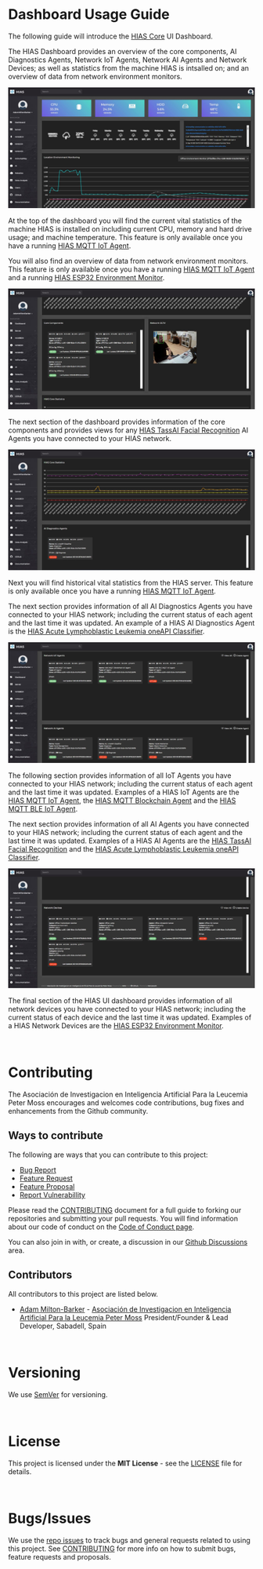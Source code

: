 # Dashboard Usage Guide

The following guide will introduce the [HIAS Core](https://github.com/aiial/hias-core " HIAS Core") UI Dashboard.

The HIAS Dashboard provides an overview of the core components, AI Diagnostics Agents, Network IoT Agents, Network AI Agents and Network Devices; as well as statistics from the machine HIAS is intsalled on; and an overview of data from network environment monitors.

![HIAS UI - Dashboard](../../img/hias-ui-dashboard.jpg)

At the top of the dashboard you will find the current vital statistics of the machine HIAS is installed on including current CPU, memory and hard drive usage; and machine temperature. This feature is only available once you have a running [HIAS MQTT IoT Agent](https://github.com/aiial/hias-mqtt-iot-agent " HIAS MQTT IoT Agent").

You will also find an overview of data from network environment monitors. This feature is only available once you have a running [HIAS MQTT IoT Agent](https://github.com/aiial/hias-mqtt-iot-agent " HIAS MQTT IoT Agent") and a running [HIAS ESP32 Environment Monitor](https://github.com/aiial/hias-esp32-environment-monitor).

![HIAS UI - Dashboard](../../img/hias-ui-dashboard-2.jpg)

The next section of the dashboard provides information of the core components and provides views for any [HIAS TassAI Facial Recognition](https://github.com/aiial/hias-tassai-facial-recognition " HIAS TassAI Facial Recognition") AI Agents you have connected to your HIAS network.

![HIAS UI - Dashboard](../../img/hias-ui-dashboard-3.jpg)

Next you will find historical vital statistics from the HIAS server. This feature is only available once you have a running [HIAS MQTT IoT Agent](https://github.com/aiial/hias-mqtt-iot-agent " HIAS MQTT IoT Agent").

The next section provides information of all AI Diagnostics Agents you have connected to your HIAS network; including the current status of each agent and the last time it was updated. An example of a HIAS AI Diagnostics Agent is the [HIAS Acute Lymphoblastic Leukemia oneAPI Classifier](https://github.com/aiial/hias-all-oneapi-classifier " HIAS Acute Lymphoblastic Leukemia oneAPI Classifier").

![HIAS UI - Dashboard](../../img/hias-ui-dashboard-4.jpg)

The following section provides information of all IoT Agents you have connected to your HIAS network; including the current status of each agent and the last time it was updated. Examples of a HIAS IoT Agents are the [HIAS MQTT IoT Agent](https://github.com/aiial/hias-mqtt-iot-agent " HIAS MQTT IoT Agent"), the [HIAS MQTT Blockchain Agent](https://github.com/aiial/hias-mqtt-blockchain-agent " HIAS MQTT Blockchain Agent") and the [HIAS MQTT BLE IoT Agent](https://github.com/aiial/hias-mqtt-ble-iot-agent " HIAS MQTT BLE IoT Agent").

The next section provides information of all AI Agents you have connected to your HIAS network; including the current status of each agent and the last time it was updated. Examples of a HIAS AI Agents are the [HIAS TassAI Facial Recognition](https://github.com/aiial/hias-tassai-facial-recognition " HIAS TassAI Facial Recognition") and the [HIAS Acute Lymphoblastic Leukemia oneAPI Classifier](https://github.com/aiial/hias-all-oneapi-classifier " HIAS Acute Lymphoblastic Leukemia oneAPI Classifier").

![HIAS UI - Dashboard](../../img/hias-ui-dashboard-5.jpg)

The final section of the HIAS UI dashboard provides information of all network devices you have connected to your HIAS network; including the current status of each device and the last time it was updated. Examples of a HIAS Network Devices are the [HIAS ESP32 Environment Monitor](https://github.com/aiial/hias-esp32-environment-monitor).

&nbsp;

# Contributing
The Asociación de Investigacion en Inteligencia Artificial Para la Leucemia Peter Moss encourages and welcomes code contributions, bug fixes and enhancements from the Github community.

## Ways to contribute

The following are ways that you can contribute to this project:

- [Bug Report](https://github.com/aiial/hias-core/issues/new?assignees=&labels=&template=bug_report.md&title=)
- [Feature Request](https://github.com/aiial/hias-core/issues/new?assignees=&labels=&template=feature_request.md&title=)
- [Feature Proposal](https://github.com/aiial/hias-core/issues/new?assignees=&labels=&template=feature-proposal.md&title=)
- [Report Vulnerabillity](https://github.com/aiial/hias-core/issues/new?assignees=&labels=&template=report-a-vulnerability.md&title=)

Please read the [CONTRIBUTING](https://github.com/aiial/hias-core/blob/master/CONTRIBUTING.md "CONTRIBUTING") document for a full guide to forking our repositories and submitting your pull requests. You will find information about our code of conduct on the [Code of Conduct page](https://github.com/aiial/hias-core/blob/master/CODE-OF-CONDUCT.md "Code of Conduct page").

You can also join in with, or create, a discussion in our [Github Discussions](https://github.com/aiial/HIASCDI/discussions) area.

## Contributors

All contributors to this project are listed below.

- [Adam Milton-Barker](https://www.leukemiaairesearch.com/association/volunteers/adam-milton-barker "Adam Milton-Barker") - [Asociación de Investigacion en Inteligencia Artificial Para la Leucemia Peter Moss](https://www.leukemiaresearchassociation.ai "Asociación de Investigacion en Inteligencia Artificial Para la Leucemia Peter Moss") President/Founder & Lead Developer, Sabadell, Spain

&nbsp;

# Versioning
We use [SemVer](https://semver.org/) for versioning.

&nbsp;

# License
This project is licensed under the **MIT License** - see the [LICENSE](https://github.com/aiial/hias-core/blob/master/LICENSE "LICENSE") file for details.

&nbsp;

# Bugs/Issues
We use the [repo issues](https://github.com/aiial/hias-core/issues "repo issues") to track bugs and general requests related to using this project. See [CONTRIBUTING](https://github.com/aiial/hias-core/blob/master/CONTRIBUTING.md "CONTRIBUTING") for more info on how to submit bugs, feature requests and proposals.
